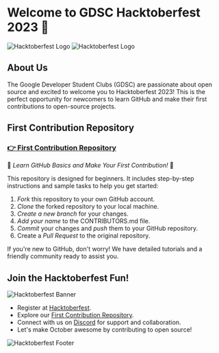 <!-- Hacktoberfest 2023 - GDSC GitHub Landing Page -->

# Welcome to GDSC Hacktoberfest 2023 🚀
![Hacktoberfest Logo](hack.png)
![Hacktoberfest Logo](https://hacktoberfest.com/_next/static/media/logo-hacktoberfest--horizontal.ebc5fdc8.svg)

## About Us

The Google Developer Student Clubs (GDSC) are passionate about open source and excited to welcome you to Hacktoberfest 2023! This is the perfect opportunity for newcomers to learn GitHub and make their first contributions to open-source projects.

## First Contribution Repository

### [👉 First Contribution Repository](link_to_first_contribution_repo)

🌟 *Learn GitHub Basics and Make Your First Contribution!* 🌟

This repository is designed for beginners. It includes step-by-step instructions and sample tasks to help you get started:

1. *Fork* this repository to your own GitHub account.
2. *Clone* the forked repository to your local machine.
3. *Create a new branch* for your changes.
4. *Add your name* to the CONTRIBUTORS.md file.
5. *Commit* your changes and *push* them to your GitHub repository.
6. Create a *Pull Request* to the original repository.

If you're new to GitHub, don't worry! We have detailed tutorials and a friendly community ready to assist you.

## Join the Hacktoberfest Fun!

![Hacktoberfest Banner](https://hacktoberfest.digitalocean.com/assets/2022/img/hacktoberfest-full.1a65224.png)

- Register at [Hacktoberfest](https://hacktoberfest.digitalocean.com/).
- Explore our [First Contribution Repository](link_to_first_contribution_repo).
- Connect with us on [Discord](link_to_discord) for support and collaboration.
- Let's make October awesome by contributing to open source!

![Hacktoberfest Footer](https://hacktoberfest.digitalocean.com/assets/2022/img/hacktoberfest-footer.54be329.png)
